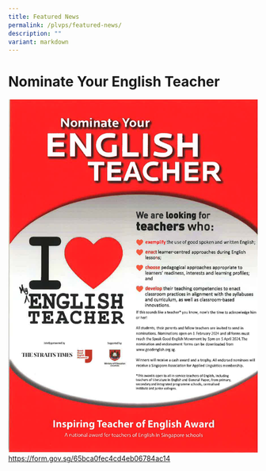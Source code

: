 ```yaml
---
title: Featured News
permalink: /plvps/featured-news/
description: ""
variant: markdown
---
```

# Nominate Your English Teacher


![](/images/Nominate_Eng_Teacher.jpg)
https://form.gov.sg/65bca0fec4cd4eb06784ac14